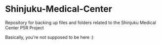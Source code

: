# Shinjuku-Medical-Center
Repository for backing up files and folders related to the Shinjuku Medical Center P5R Project

Basically, you're not supposed to be here :)
